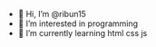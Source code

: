 - 👋 Hi, I’m @ribun15 
- 👀 I’m interested in programming
- 🌱 I’m currently learning html css js


<!---
ribun15/ribun15 is a ✨ special ✨ repository because its `README.md` (this file) appears on your GitHub profile.
You can click the Preview link to take a look at your changes.
--->
